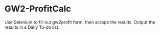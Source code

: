 # GW2-ProfitCalc
 Use Selenium to fill out gw2profit form, then scrape the results. Output the results in a Daily To-do list.

